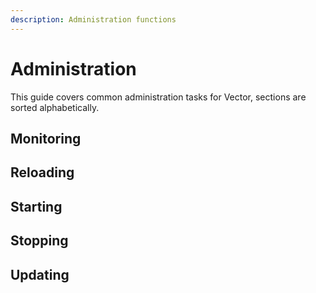 ```yaml
---
description: Administration functions
---
```


# Administration

This guide covers common administration tasks for Vector, sections are
sorted alphabetically.

## Monitoring

## Reloading

## Starting

## Stopping

## Updating